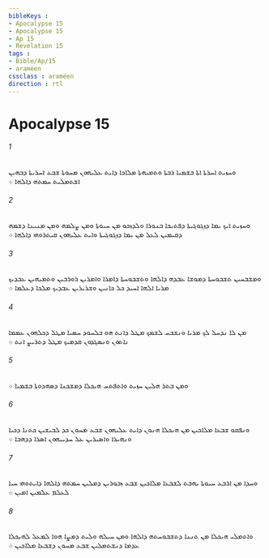 ```yaml
---
bibleKeys : 
- Apocalypse 15
- Apocalypse 15
- Ap 15
- Revelation 15
tags : 
- Bible/Ap/15
- araméen
cssclass : araméen
direction : rtl
---
```


# Apocalypse 15

###### 1
ܘܚܙܝܬ ܐܚܪܬܐ ܐܬܐ ܒܫܡܝܐ ܪܒܬܐ ܘܬܡܝܗܬܐ ܡܠܐܟܐ ܕܐܝܬ ܥܠܝܗܘܢ ܡܚܘܬܐ ܫܒܥ ܐܚܪܝܬܐ ܕܒܗܝܢ ܐܫܬܡܠܝܬ ܚܡܬܗ ܕܐܠܗܐ ܀
###### 2
ܘܚܙܝܬ ܐܝܟ ܝܡܐ ܕܙܓܘܓܝܬܐ ܕܦܬܝܟܐ ܒܢܘܪܐ ܘܠܕܙܟܘ ܡܢ ܚܝܘܬܐ ܘܡܢ ܨܠܡܗ ܘܡܢ ܡܢܝܢܐ ܕܫܡܗ ܕܩܝܡܝܢ ܠܥܠ ܡܢ ܝܡܐ ܕܙܓܘܓܝܬܐ ܘܐܝܬ ܥܠܝܗܘܢ ܩܝܬܪܘܗܝ ܕܐܠܗܐ ܀
###### 3
ܘܡܫܒܚܝܢ ܬܫܒܘܚܬܐ ܕܡܘܫܐ ܥܒܕܗ ܕܐܠܗܐ ܘܬܫܒܘܚܬܐ ܕܐܡܪܐ ܘܐܡܪܝܢ ܪܘܪܒܝܢ ܘܬܡܝܗܝܢ ܥܒܕܝܟ ܡܪܝܐ ܐܠܗܐ ܐܚܝܕ ܟܠ ܟܐܢܝܢ ܘܫܪܝܪܝܢ ܥܒܕܝܟ ܡܠܟܐ ܕܥܠܡܐ ܀
###### 4
ܡܢ ܠܐ ܢܕܚܠ ܠܟ ܡܪܝܐ ܘܢܫܒܚ ܠܫܡܟ ܡܛܠ ܕܐܢܬ ܗܘ ܒܠܚܘܕ ܚܤܝܐ ܡܛܠ ܕܟܠܗܘܢ ܥܡܡܐ ܢܐܬܘܢ ܘܢܤܓܕܘܢ ܩܕܡܝܟ ܡܛܠ ܕܬܪܝܨ ܐܢܬ ܀
###### 5
ܘܡܢ ܒܬܪ ܗܠܝܢ ܚܙܝܬ ܘܐܬܦܬܚ ܗܝܟܠܐ ܕܡܫܟܢܐ ܕܤܗܕܘܬܐ ܒܫܡܝܐ ܀
###### 6
ܘܢܦܩܘ ܫܒܥܐ ܡܠܐܟܝܢ ܡܢ ܗܝܟܠܐ ܗܢܘܢ ܕܐܝܬ ܥܠܝܗܘܢ ܫܒܥ ܡܚܘܢ ܟܕ ܠܒܝܫܝܢ ܟܬܢܐ ܕܟܝܐ ܘܢܗܝܪܐ ܘܐܤܝܪܝܢ ܥܠ ܚܕܝܝܗܘܢ ܐܤܪܐ ܕܕܗܒܐ ܀
###### 7
ܘܚܕܐ ܡܢ ܐܪܒܥ ܚܝܘܬܐ ܝܗܒܬ ܠܫܒܥܐ ܡܠܐܟܝܢ ܫܒܥ ܙܒܘܪܝܢ ܕܡܠܝܢ ܚܡܬܗ ܕܐܠܗܐ ܕܐܝܬܘܗܝ ܚܝܐ ܠܥܠܡ ܥܠܡܝܢ ܐܡܝܢ ܀
###### 8
ܘܐܬܡܠܝ ܗܝܟܠܐ ܡܢ ܬܢܢܐ ܕܬܫܒܘܚܬܗ ܕܐܠܗܐ ܘܡܢ ܚܝܠܗ ܘܠܝܬ ܕܡܨܐ ܗܘܐ ܠܡܥܠ ܠܗܝܟܠܐ ܥܕܡܐ ܕܢܫܬܡܠܝܢ ܫܒܥ ܡܚܘܢ ܕܫܒܥܐ ܡܠܐܟܝܢ ܀
